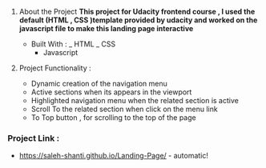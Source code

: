 1. About the Project
   **This project for Udacity frontend course , I used the default (HTML , CSS )template provided by udacity and worked on the javascript file to make this landing page interactive**

   - Built With :
     _ HTML
     _ CSS
     - Javascript

1. Project Functionality :
   - Dynamic creation of the navigation menu
   - Active sections when its appears in the viewport
   - Highlighted navigation menu when the related section is active
   - Scroll To the related section when click on the menu link
   - To Top button , for scrolling to the top of the page

### Project Link :

- https://saleh-shanti.github.io/Landing-Page/ - automatic!
